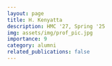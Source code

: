 ```yaml
---
layout: page
title: H. Kenyatta
description: HMC '27, Spring '25
img: assets/img/prof_pic.jpg
importance: 9
category: alumni
related_publications: false
---
```

